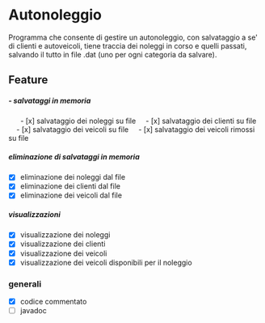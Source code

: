 # Autonoleggio
Programma che consente di gestire un autonoleggio, con salvataggio a se' di clienti e autoveicoli, tiene traccia dei noleggi in corso e quelli passati, salvando il tutto in file .dat (uno per ogni categoria da salvare).
## Feature

##### - salvataggi in memoria
&nbsp;&nbsp;&nbsp;&nbsp;&nbsp;&nbsp;- [x] salvataggio dei noleggi su file
&nbsp;&nbsp;&nbsp;&nbsp;- [x] salvataggio dei clienti su file
&nbsp;&nbsp;&nbsp;&nbsp;- [x] salvataggio dei veicoli su file
&nbsp;&nbsp;&nbsp;&nbsp;- [x] salvataggio dei veicoli rimossi su file
##### eliminazione di salvataggi in memoria
- [x] eliminazione dei noleggi dal file
- [x] eliminazione dei clienti dal file
- [x] eliminazione dei veicoli dal file
##### visualizzazioni
- [x] visualizzazione dei noleggi
- [x] visualizzazione dei clienti
- [x] visualizzazione dei veicoli
- [x] visualizzazione dei veicoli disponibili per il noleggio
### generali
- [x] codice commentato
- [ ] javadoc
